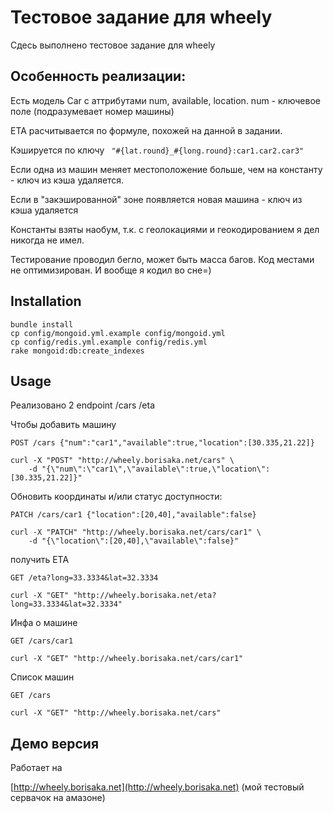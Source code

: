 # Тестовое задание для wheely
Сдесь выполнено тестовое задание для wheely


## Особенность реализации:
Есть модель Car с аттрибутами num, available, location. num - ключевое поле (подразумевает номер машины)

ETA расчитывается по формуле, похожей на данной в задании.

Кэшируется по ключу ``` "#{lat.round}_#{long.round}:car1.car2.car3"```

Если одна из машин меняет местоположение больше, чем на константу - ключ из кэша удаляется.

Если в "закэшированной" зоне появляется новая машина - ключ из кэша удаляется

Константы взяты наобум, т.к. с геолокациями и геокодированием я дел никогда не имел.

Тестирование проводил бегло, может быть масса багов. Код местами не оптимизирован. И вообще я кодил во сне=)

## Installation


```shell
bundle install
cp config/mongoid.yml.example config/mongoid.yml
cp config/redis.yml.example config/redis.yml
rake mongoid:db:create_indexes
```

## Usage
Реализовано 2 endpoint
/cars
/eta

Чтобы добавить машину
```
POST /cars {"num":"car1","available":true,"location":[30.335,21.22]}
```

```shell
curl -X "POST" "http://wheely.borisaka.net/cars" \
	-d "{\"num\":\"car1\",\"available\":true,\"location\":[30.335,21.22]}"
```

Обновить координаты и/или статус доступности:
```
PATCH /cars/car1 {"location":[20,40],"available":false}
```

```shell
curl -X "PATCH" "http://wheely.borisaka.net/cars/car1" \
	-d "{\"location\":[20,40],\"available\":false}"
```

получить ETA
```
GET /eta?long=33.3334&lat=32.3334
```

```shell
curl -X "GET" "http://wheely.borisaka.net/eta?long=33.3334&lat=32.3334"
```

Инфа о машине
```
GET /cars/car1
```

```shell
curl -X "GET" "http://wheely.borisaka.net/cars/car1"
```

Список машин
```
GET /cars
```

```shell
curl -X "GET" "http://wheely.borisaka.net/cars" 
```
## Демо версия

Работает на

[http://wheely.borisaka.net](http://wheely.borisaka.net)  (мой тестовый сервачок на амазоне)
